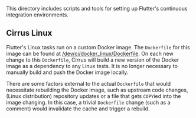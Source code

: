 This directory includes scripts and tools for setting up Flutter's continuous
integration environments.

## Cirrus Linux

Flutter's Linux tasks run on a custom Docker image. The `Dockerfile` for this
image can be found at [/dev/ci/docker_linux/Dockerfile](https://github.com/flutter/flutter/blob/master/dev/ci/docker_linux/Dockerfile).
On each new change to this `Dockerfile`, Cirrus will build a new version of
the Docker image as a dependency to any Linux tests. It is no longer necessary
to manually build and push the Docker image locally.

There are some factors external to the actual `Dockerfile` that would
necessitate rebuilding the Docker image, such as upstream code changes, (Linux
distribution) repository updates or a file that gets `COPY`ied into the image
changing. In this case, a trivial `Dockerfile` change (such as a comment)
would invalidate the cache and trigger a rebuild.
